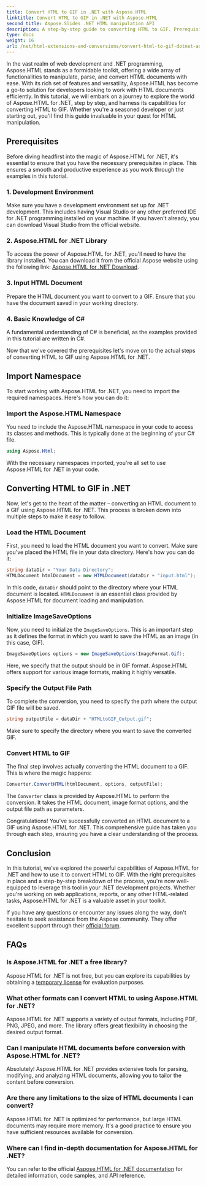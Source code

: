 ```yaml
---
title: Convert HTML to GIF in .NET with Aspose.HTML
linktitle: Convert HTML to GIF in .NET with Aspose.HTML
second_title: Aspose.Slides .NET HTML manipulation API
description: A step-by-step guide to converting HTML to GIF. Prerequisites, code examples, FAQs, and more! Optimize your HTML manipulation with Aspose.HTML.
type: docs
weight: 16
url: /net/html-extensions-and-conversions/convert-html-to-gif-dotnet-aspose-html/
---
```


In the vast realm of web development and .NET programming, Aspose.HTML stands as a formidable toolkit, offering a wide array of functionalities to manipulate, parse, and convert HTML documents with ease. With its rich set of features and versatility, Aspose.HTML has become a go-to solution for developers looking to work with HTML documents efficiently. In this tutorial, we will embark on a journey to explore the world of Aspose.HTML for .NET, step by step, and harness its capabilities for converting HTML to GIF. Whether you're a seasoned developer or just starting out, you'll find this guide invaluable in your quest for HTML manipulation.

## Prerequisites

Before diving headfirst into the magic of Aspose.HTML for .NET, it's essential to ensure that you have the necessary prerequisites in place. This ensures a smooth and productive experience as you work through the examples in this tutorial.

### 1. Development Environment

Make sure you have a development environment set up for .NET development. This includes having Visual Studio or any other preferred IDE for .NET programming installed on your machine. If you haven't already, you can download Visual Studio from the official website.

### 2. Aspose.HTML for .NET Library

To access the power of Aspose.HTML for .NET, you'll need to have the library installed. You can download it from the official Aspose website using the following link: [Aspose.HTML for .NET Download](https://releases.aspose.com/html/net/).

### 3. Input HTML Document

Prepare the HTML document you want to convert to a GIF. Ensure that you have the document saved in your working directory.

### 4. Basic Knowledge of C#

A fundamental understanding of C# is beneficial, as the examples provided in this tutorial are written in C#.

Now that we've covered the prerequisites let's move on to the actual steps of converting HTML to GIF using Aspose.HTML for .NET.

## Import Namespace

To start working with Aspose.HTML for .NET, you need to import the required namespaces. Here's how you can do it:

### Import the Aspose.HTML Namespace

You need to include the Aspose.HTML namespace in your code to access its classes and methods. This is typically done at the beginning of your C# file.

```csharp
using Aspose.Html;
```

With the necessary namespaces imported, you're all set to use Aspose.HTML for .NET in your code.

## Converting HTML to GIF in .NET

Now, let's get to the heart of the matter – converting an HTML document to a GIF using Aspose.HTML for .NET. This process is broken down into multiple steps to make it easy to follow.

### Load the HTML Document

First, you need to load the HTML document you want to convert. Make sure you've placed the HTML file in your data directory. Here's how you can do it:

```csharp
string dataDir = "Your Data Directory";
HTMLDocument htmlDocument = new HTMLDocument(dataDir + "input.html");
```

In this code, `dataDir` should point to the directory where your HTML document is located. `HTMLDocument` is an essential class provided by Aspose.HTML for document loading and manipulation.

### Initialize ImageSaveOptions

Now, you need to initialize the `ImageSaveOptions`. This is an important step as it defines the format in which you want to save the HTML as an image (in this case, GIF).

```csharp
ImageSaveOptions options = new ImageSaveOptions(ImageFormat.Gif);
```

Here, we specify that the output should be in GIF format. Aspose.HTML offers support for various image formats, making it highly versatile.

### Specify the Output File Path

To complete the conversion, you need to specify the path where the output GIF file will be saved.

```csharp
string outputFile = dataDir + "HTMLtoGIF_Output.gif";
```

Make sure to specify the directory where you want to save the converted GIF.

### Convert HTML to GIF

The final step involves actually converting the HTML document to a GIF. This is where the magic happens:

```csharp
Converter.ConvertHTML(htmlDocument, options, outputFile);
```

The `Converter` class is provided by Aspose.HTML to perform the conversion. It takes the HTML document, image format options, and the output file path as parameters.

Congratulations! You've successfully converted an HTML document to a GIF using Aspose.HTML for .NET. This comprehensive guide has taken you through each step, ensuring you have a clear understanding of the process.

## Conclusion

In this tutorial, we've explored the powerful capabilities of Aspose.HTML for .NET and how to use it to convert HTML to GIF. With the right prerequisites in place and a step-by-step breakdown of the process, you're now well-equipped to leverage this tool in your .NET development projects. Whether you're working on web applications, reports, or any other HTML-related tasks, Aspose.HTML for .NET is a valuable asset in your toolkit.

If you have any questions or encounter any issues along the way, don't hesitate to seek assistance from the Aspose community. They offer excellent support through their [official forum](https://forum.aspose.com/).

## FAQs

### Is Aspose.HTML for .NET a free library?
Aspose.HTML for .NET is not free, but you can explore its capabilities by obtaining a [temporary license](https://purchase.aspose.com/temporary-license/) for evaluation purposes.

### What other formats can I convert HTML to using Aspose.HTML for .NET?
Aspose.HTML for .NET supports a variety of output formats, including PDF, PNG, JPEG, and more. The library offers great flexibility in choosing the desired output format.

### Can I manipulate HTML documents before conversion with Aspose.HTML for .NET?
Absolutely! Aspose.HTML for .NET provides extensive tools for parsing, modifying, and analyzing HTML documents, allowing you to tailor the content before conversion.

### Are there any limitations to the size of HTML documents I can convert?
Aspose.HTML for .NET is optimized for performance, but large HTML documents may require more memory. It's a good practice to ensure you have sufficient resources available for conversion.

### Where can I find in-depth documentation for Aspose.HTML for .NET?
You can refer to the official [Aspose.HTML for .NET documentation](https://reference.aspose.com/html/net/) for detailed information, code samples, and API reference.

